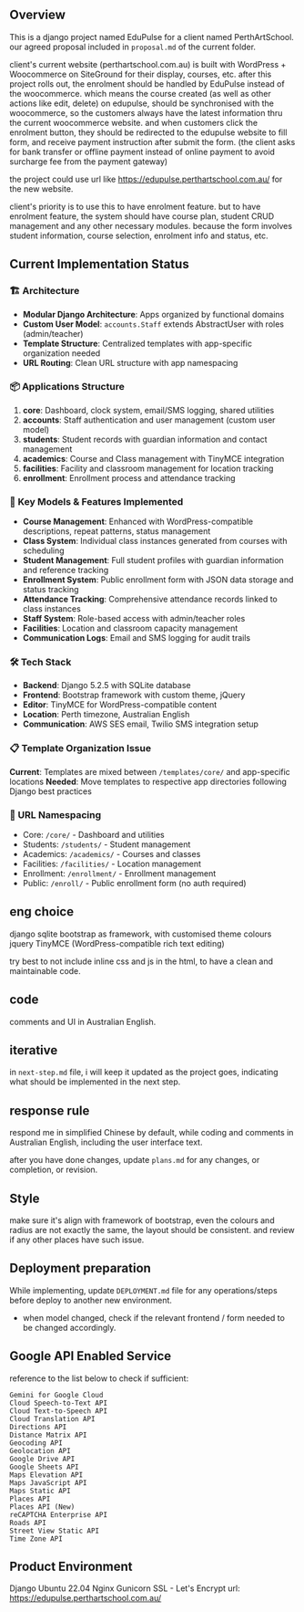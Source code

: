 ## Overview

This is a django project named EduPulse for a client named PerthArtSchool. our agreed proposal included in `proposal.md` of the current folder. 

client's current website (perthartschool.com.au) is built with WordPress + Woocommerce on SiteGround for their display, courses, etc. after this project rolls out, the enrolment should be handled by EduPulse instead of the woocommerce. which means the course created (as well as other actions like edit, delete) on edupulse, should be synchronised with the woocommerce, so the customers always have the latest information thru the current woocommerce website. and when customers click the enrolment button, they should be redirected to the edupulse website to fill form, and receive payment instruction after submit the form. (the client asks for bank transfer or offline payment instead of online payment to avoid surcharge fee from the payment gateway)

the project could use url like https://edupulse.perthartschool.com.au/ for the new website.

client's priority is to use this to have enrolment feature. but to have enrolment feature, the system should have course plan, student CRUD management and any other necessary modules. because the form involves student information, course selection, enrolment info and status, etc. 

## Current Implementation Status

### 🏗️ Architecture
- **Modular Django Architecture**: Apps organized by functional domains
- **Custom User Model**: `accounts.Staff` extends AbstractUser with roles (admin/teacher)
- **Template Structure**: Centralized templates with app-specific organization needed
- **URL Routing**: Clean URL structure with app namespacing

### 📦 Applications Structure
1. **core**: Dashboard, clock system, email/SMS logging, shared utilities
2. **accounts**: Staff authentication and user management (custom user model)
3. **students**: Student records with guardian information and contact management
4. **academics**: Course and Class management with TinyMCE integration
5. **facilities**: Facility and classroom management for location tracking
6. **enrollment**: Enrollment process and attendance tracking

### 🎯 Key Models & Features Implemented
- **Course Management**: Enhanced with WordPress-compatible descriptions, repeat patterns, status management
- **Class System**: Individual class instances generated from courses with scheduling
- **Student Management**: Full student profiles with guardian information and reference tracking
- **Enrollment System**: Public enrollment form with JSON data storage and status tracking
- **Attendance Tracking**: Comprehensive attendance records linked to class instances
- **Staff System**: Role-based access with admin/teacher roles
- **Facilities**: Location and classroom capacity management
- **Communication Logs**: Email and SMS logging for audit trails

### 🛠️ Tech Stack
- **Backend**: Django 5.2.5 with SQLite database
- **Frontend**: Bootstrap framework with custom theme, jQuery
- **Editor**: TinyMCE for WordPress-compatible content
- **Location**: Perth timezone, Australian English
- **Communication**: AWS SES email, Twilio SMS integration setup

### 📋 Template Organization Issue
**Current**: Templates are mixed between `/templates/core/` and app-specific locations
**Needed**: Move templates to respective app directories following Django best practices

### 🔗 URL Namespacing
- Core: `/core/` - Dashboard and utilities
- Students: `/students/` - Student management
- Academics: `/academics/` - Courses and classes  
- Facilities: `/facilities/` - Location management
- Enrollment: `/enrollment/` - Enrollment management
- Public: `/enroll/` - Public enrollment form (no auth required)

## eng choice 

django
sqlite
bootstrap as framework, with customised theme colours 
jquery
TinyMCE (WordPress-compatible rich text editing)

try best to not include inline css and js in the html, to have a clean and maintainable code. 

## code 
comments and UI in Australian English. 

## iterative 
in `next-step.md` file, i will keep it updated as the project goes, indicating what should be implemented in the next step. 

## response rule 
respond me in simplified Chinese by default, while coding and comments in Australian English, including the user interface text.

after you have done changes, update `plans.md` for any changes, or completion, or revision.

## Style 
make sure it's align with framework of bootstrap, even the colours and radius are not exactly the same, the layout should be consistent. and review if any other places have such issue.

## Deployment preparation
While implementing, update `DEPLOYMENT.md` file for any operations/steps before deploy to another new environment. 
- when model changed, check if the relevant frontend / form needed to be changed accordingly.


## Google API Enabled Service 
reference to the list below to check if sufficient:

```
Gemini for Google Cloud
Cloud Speech-to-Text API					
Cloud Text-to-Speech API					
Cloud Translation API					
Directions API					
Distance Matrix API					
Geocoding API					
Geolocation API					
Google Drive API					
Google Sheets API					
Maps Elevation API					
Maps JavaScript API					
Maps Static API					
Places API					
Places API (New)					
reCAPTCHA Enterprise API					
Roads API					
Street View Static API					
Time Zone API
```

## Product Environment 
Django
Ubuntu 22.04
Nginx
Gunicorn
SSL - Let's Encrypt
url: https://edupulse.perthartschool.com.au/
